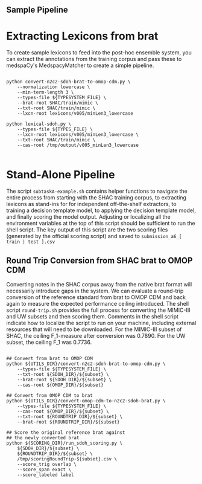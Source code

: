 
Sample Pipeline
---------------

Extracting Lexicons from brat
=============================

To create sample lexicons to feed into the post-hoc ensemble system,
you can extract the annotations from the training corpus and pass
these to medspaCy's MedspacyMatcher to create a simple pipeline.

```

python convert-n2c2-sdoh-brat-to-omop-cdm.py \
    --normalization lowercase \
    --min-term-length 3 \
    --types-file ${TYPESYSTEM_FILE} \
    --brat-root SHAC/train/mimic \
    --txt-root SHAC/train/mimic \
    --lxcn-root lexicons/v005/minLen3_lowercase
       
python lexical-sdoh.py \
    --types-file ${TYPES_FILE} \
    --lxcn-root lexicons/v005/minLen3_lowercase \
    --txt-root SHAC/train/mimic \
    --cas-root /tmp/output/v005_minLen3_lowercase
    
```

Stand-Alone Pipeline
====================

The script `subtaskA-example.sh` contains helper functions to navigate
the entire process from starting with the SHAC training corpus, to
extracting lexicons as stand-ins for for independent off-the-shelf
extractors, to training a decision template model, to applying the
decision template model, and finally scoring the model output.
Adjusting or localizing all the environment variables at the top of
this script should be sufficient to run the shell script.  The key
output of this script are the two scoring files (generated by the
official scoring script) and saved to `submission_a6_[ train | test ].csv`

Round Trip Conversion from SHAC brat to OMOP CDM
------------------------------------------------

Converting notes in the SHAC corpus away from the native brat format
will necessarily introduce gaps in the system.  We can evaluate a
round-trip conversion of the reference standard from brat to OMOP CDM
and back again to measure the expected performance ceiling introduced.
The shell script `round-trip.sh` provides the full process for
converting the MIMIC-III and UW subsets and then scoring
them. Comments in the shell script indicate how to localize the script
to run on your machine, including external resources that will need to
be downloaded. For the MIMIC-III subset of SHAC, the ceiling
F_1-measure after conversion was 0.7890. For the UW subset, the
ceiling F_1 was 0.7736.

```

## Convert from brat to OMOP CDM
python ${UTILS_DIR}/convert-n2c2-sdoh-brat-to-omop-cdm.py \
    --types-file ${TYPESYSTEM_FILE} \
    --txt-root ${SDOH_DIR}/${subset} \
    --brat-root ${SDOH_DIR}/${subset} \
    --cas-root ${OMOP_DIR}/${subset}

## Convert from OMOP CDM to brat
python ${UTILS_DIR}/convert-omop-cdm-to-n2c2-sdoh-brat.py \
    --types-file ${TYPESYSTEM_FILE} \
    --cas-root ${OMOP_DIR}/${subset} \
    --txt-root ${ROUNDTRIP_DIR}/${subset} \
    --brat-root ${ROUNDTRIP_DIR}/${subset}

## Score the original reference brat against
## the newly converted brat
python ${SCORING_DIR}/run_sdoh_scoring.py \
    ${SDOH_DIR}/${subset} \
    ${ROUNDTRIP_DIR}/${subset} \
    /tmp/scoringRoundTrip-${subset}.csv \
    --score_trig overlap \
    --score_span exact \
    --score_labeled label

```
